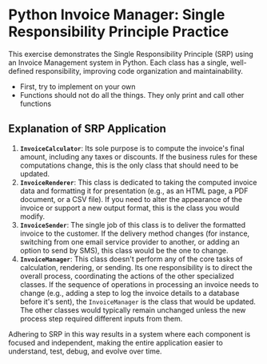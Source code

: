 # Python Invoice Manager: Single Responsibility Principle Practice

This exercise demonstrates the Single Responsibility Principle (SRP) using an Invoice Management system in Python.
Each class has a single, well-defined responsibility, improving code organization and maintainability.

- First, try to implement on your own
- Functions should not do all the things. They only print and call other functions

## Explanation of SRP Application

1.  **`InvoiceCalculator`**: Its sole purpose is to compute the invoice's final amount, including any taxes or discounts. If the business rules for these computations change, this is the only class that should need to be updated.
2.  **`InvoiceRenderer`**: This class is dedicated to taking the computed invoice data and formatting it for presentation (e.g., as an HTML page, a PDF document, or a CSV file). If you need to alter the appearance of the invoice or support a new output format, this is the class you would modify.
3.  **`InvoiceSender`**: The single job of this class is to deliver the formatted invoice to the customer. If the delivery method changes (for instance, switching from one email service provider to another, or adding an option to send by SMS), this class would be the one to change.
4.  **`InvoiceManager`**: This class doesn't perform any of the core tasks of calculation, rendering, or sending. Its one responsibility is to direct the overall process, coordinating the actions of the other specialized classes. If the sequence of operations in processing an invoice needs to change (e.g., adding a step to log the invoice details to a database before it's sent), the `InvoiceManager` is the class that would be updated. The other classes would typically remain unchanged unless the new process step required different inputs from them.

Adhering to SRP in this way results in a system where each component is focused and independent, making the entire application easier to understand, test, debug, and evolve over time.
